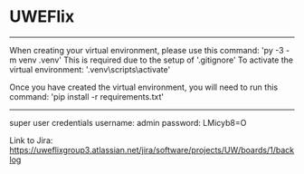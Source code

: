 # UWEFlix

***********************************************************************************
When creating your virtual environment, please use this command:
'py -3 -m venv .venv'
This is required due to the setup of '.gitignore'
To activate the virtual environment: '.venv\scripts\activate'

Once you have created the virtual environment, you will need to run this command:
'pip install -r requirements.txt'
***********************************************************************************

super user credentials
username: admin
password: LMicyb8=O


Link to Jira: https://uweflixgroup3.atlassian.net/jira/software/projects/UW/boards/1/backlog
